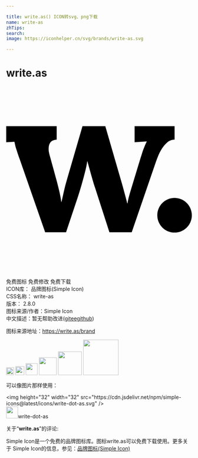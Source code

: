 ```yaml
---

title: write.as() ICON转svg、png下载
name: write-as
zhTips: 
search: 
image: https://iconhelper.cn/svg/brands/write-as.svg

---
```


# write.as  <small style="font-size: 60%;font-weight: 100"></small>

<div id="svg" class="svg-wrap">
<svg role="img" viewBox="0 0 24 24" xmlns="http://www.w3.org/2000/svg"><title>write.as icon</title><path d="M12.815,5.139l2.179,7.509c0.107,0.381,0.22,0.793,0.339,1.236c0.12,0.443,0.229,0.85,0.327,1.223h0.025 c0.054-0.372,0.145-0.772,0.273-1.204c0.129-0.429,0.246-0.821,0.353-1.176l1.05-3.442c0.079-0.248,0.15-0.472,0.213-0.671 c0.062-0.199,0.126-0.382,0.192-0.551c0.068-0.167,0.131-0.327,0.194-0.478c0.062-0.151,0.132-0.301,0.213-0.451V7.106 l-1.569,0.105V5.139h5.169V6.88c-0.364,0-0.682,0.119-0.956,0.358c-0.275,0.239-0.512,0.524-0.711,0.85 c-0.201,0.328-0.364,0.657-0.493,0.984c-0.129,0.328-0.224,0.581-0.286,0.758l-3.096,8.997h-2.884l-1.874-5.807 c-0.053-0.142-0.12-0.345-0.199-0.606c-0.079-0.261-0.161-0.545-0.247-0.85c-0.083-0.307-0.173-0.623-0.265-0.95 c-0.092-0.328-0.179-0.638-0.259-0.931h-0.026c-0.053,0.381-0.14,0.809-0.26,1.283c-0.119,0.474-0.243,0.937-0.372,1.388 c-0.128,0.451-0.248,0.859-0.358,1.223c-0.111,0.364-0.194,0.62-0.246,0.771l-1.501,4.479H5.04L1.745,9.392 C1.62,9.046,1.523,8.767,1.452,8.555C1.381,8.342,1.321,8.157,1.273,8.002C1.223,7.848,1.186,7.709,1.16,7.584 C1.133,7.459,1.101,7.319,1.066,7.159L0.003,7.212V5.139h6.526V6.88C6.147,6.907,5.879,7.021,5.723,7.225 C5.568,7.429,5.492,7.691,5.492,8.009C5.483,8.16,5.493,8.32,5.524,8.487c0.032,0.169,0.074,0.342,0.128,0.519l0.916,3.322 c0.107,0.399,0.21,0.818,0.312,1.256c0.101,0.438,0.184,0.884,0.247,1.336h0.026c0.044-0.195,0.088-0.394,0.134-0.598 c0.044-0.204,0.092-0.424,0.145-0.658c0.054-0.235,0.116-0.492,0.186-0.771c0.072-0.278,0.155-0.587,0.254-0.922l1.993-6.832 C9.864,5.139,12.815,5.139,12.815,5.139z M24.003,16.628c0,1.233-1,2.233-2.233,2.233c-1.233,0-2.231-1-2.231-2.233 c0-1.233,0.998-2.233,2.231-2.233S24.003,15.395,24.003,16.628"/></svg>
</div>
<detail full-name='write-as'></detail>

<div class="detail-page">
<p>
<span><span class="badge-success badge">免费图标</span> <span class="badge-success badge">免费修改</span>  <span class="badge-success badge">免费下载</span> </span>
<br/>
<span>
ICON库：
<span class="badge-secondary badge">品牌图标(Simple Icon)</span> 
</span>
<br/>
<span>
CSS名称：
<span class="badge-secondary badge">write-as</span> 
</span>

<br/>
<span>
版本：
<span class="badge-secondary badge">2.8.0</span> 
</span>
<br/>
<span>图标来源/作者：<span class="badge-light badge">Simple Icon</span></span> 
<br/>
<span class="zh-detail">中文描述：暂无<span class="help-link"><span>帮助改进</span>(<a href="https://gitee.com/liuwave/icon-helper/edit/master/json/brands/write-as.json" target="_blank" rel="noopener noreferrer">gitee</a><a href="https://github.com/liuwave/icon-helper/edit/master/json/brands/write-as.json" target="_blank" rel="noopener noreferrer">github</a></span>)</span><br/>
</p>
</div><div class="description description alert alert-light"><p>图标来源地址：<a href="https://write.as/brand" target="_blank" rel="noopener noreferrer">https://write.as/brand</a></p></div>
<div class="alert alert-dark">
<img height="21" width="21" src="https://cdn.jsdelivr.net/npm/simple-icons@latest/icons/write-dot-as.svg" />
<img height="24" width="24" src="https://cdn.jsdelivr.net/npm/simple-icons@latest/icons/write-dot-as.svg" />
<img height="32" width="32" src="https://cdn.jsdelivr.net/npm/simple-icons@latest/icons/write-dot-as.svg" />
<img height="48" width="48" src="https://cdn.jsdelivr.net/npm/simple-icons@latest/icons/write-dot-as.svg" />
<img height="64" width="64" src="https://cdn.jsdelivr.net/npm/simple-icons@latest/icons/write-dot-as.svg" />
<img height="96" width="96" src="https://cdn.jsdelivr.net/npm/simple-icons@latest/icons/write-dot-as.svg" />

</div>
<div>
  <p>可以像图片那样使用：    
  </p>
  <div class="alert alert-primary" style="font-size: 14px">
    &lt;img height="32" width="32" src="https://cdn.jsdelivr.net/npm/simple-icons@latest/icons/write-dot-as.svg" /&gt;
    <copy-btn content='<img height="32" width="32" src="https://cdn.jsdelivr.net/npm/simple-icons@latest/icons/write-dot-as.svg" />'></copy-btn>
  </div>
  <div class="alert alert-secondary">
    <img height="32" width="32" src="https://cdn.jsdelivr.net/npm/simple-icons@latest/icons/write-dot-as.svg" />write-dot-as
    <copy-btn content="write-dot-as" btn-title="复制图标名称"></copy-btn>
  </div>
</div>
<div class="icon-detail__container">
<p>关于“<b>write.as</b>”的评论:</p>
</div>
<Vssue title="关于“write.as”的评论" />
<div><p>Simple Icon是一个免费的品牌图标库。图标write.as可以免费下载使用。更多关于  Simple Icon的信息，参见：<a target="_blank" href="https://iconhelper.cn/brands.html">品牌图标(Simple Icon)</a>
</p></div>
